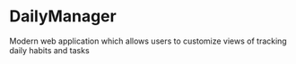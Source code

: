 # DailyManager
Modern web application which allows users to customize views of tracking daily habits and tasks
